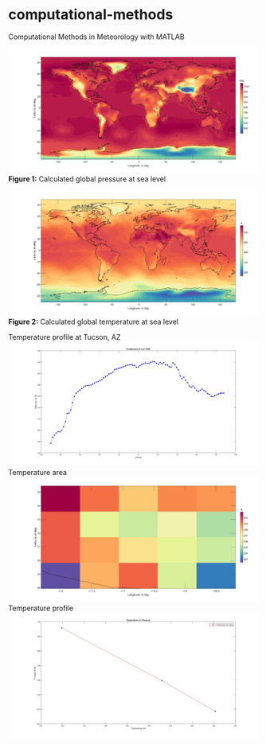# computational-methods
Computational Methods in Meteorology with MATLAB

![test](HW2/Figures/p1.jpg)**Figure 1:** Calculated global pressure at sea level

![test](HW2/Figures/t1.jpg)**Figure 2:** Calculated global temperature at sea level

Temperature profile at Tucson, AZ ![test](HW2/Figures/t1_tucson.jpg)
Temperature area ![test](HW2/Figures/tarea.jpg)
Temperature profile ![test](HW2/Figures/temperature%20profile.jpg)
